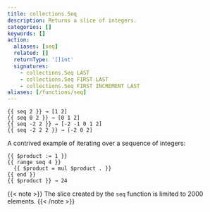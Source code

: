 ```yaml
---
title: collections.Seq
description: Returns a slice of integers.
categories: []
keywords: []
action:
  aliases: [seq]
  related: []
  returnType: '[]int'
  signatures:
    - collections.Seq LAST
    - collections.Seq FIRST LAST
    - collections.Seq FIRST INCREMENT LAST
aliases: [/functions/seq]
---
```


```go-html-template
{{ seq 2 }} → [1 2]
{{ seq 0 2 }} → [0 1 2]
{{ seq -2 2 }} → [-2 -1 0 1 2]
{{ seq -2 2 2 }} → [-2 0 2]
```

A contrived example of iterating over a sequence of integers:

```go-html-template
{{ $product := 1 }}
{{ range seq 4 }}
  {{ $product = mul $product . }}
{{ end }}
{{ $product }} → 24
```

{{< note >}}
The slice created by the `seq` function is limited to 2000 elements.
{{< /note >}}
